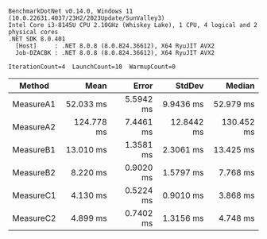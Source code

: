 ```

BenchmarkDotNet v0.14.0, Windows 11 (10.0.22631.4037/23H2/2023Update/SunValley3)
Intel Core i3-8145U CPU 2.10GHz (Whiskey Lake), 1 CPU, 4 logical and 2 physical cores
.NET SDK 8.0.401
  [Host]     : .NET 8.0.8 (8.0.824.36612), X64 RyuJIT AVX2
  Job-DZACBK : .NET 8.0.8 (8.0.824.36612), X64 RyuJIT AVX2

IterationCount=4  LaunchCount=10  WarmupCount=0  

```
| Method    | Mean       | Error     | StdDev     | Median     |
|---------- |-----------:|----------:|-----------:|-----------:|
| MeasureA1 |  52.033 ms | 5.5942 ms |  9.9436 ms |  52.979 ms |
| MeasureA2 | 124.778 ms | 7.4461 ms | 12.8442 ms | 130.452 ms |
| MeasureB1 |  13.010 ms | 1.3581 ms |  2.3061 ms |  13.425 ms |
| MeasureB2 |   8.220 ms | 0.9020 ms |  1.5797 ms |   7.768 ms |
| MeasureC1 |   4.130 ms | 0.5224 ms |  0.9010 ms |   3.868 ms |
| MeasureC2 |   4.899 ms | 0.7402 ms |  1.3156 ms |   4.748 ms |
